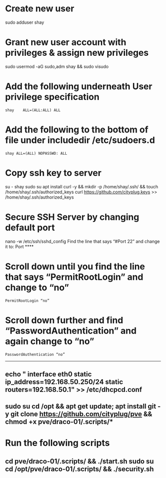 # Create new user
sudo adduser shay
# Grant new user account with privileges & assign new privileges
sudo usermod -aG sudo,adm shay && sudo visudo
# Add the following underneath User privilege specification 
    shay	ALL=(ALL:ALL) ALL 
# Add the following to the bottom of file under includedir /etc/sudoers.d 
    shay ALL=(ALL) NOPASSWD: ALL
# Copy ssh key to server
su - shay
sudo su
apt install curl -y && mkdir -p /home/shay/.ssh/ && touch /home/shay/.ssh/authorized_keys
curl https://github.com/cityplug.keys >> /home/shay/.ssh/authorized_keys
# Secure SSH Server by changing default port
nano -w /etc/ssh/sshd_config
    Find the line that says “#Port 22” and change it to: 
    Port ****
# Scroll down until you find the line that says “PermitRootLogin” and change to “no” 
    PermitRootLogin “no”
# Scroll down further and find “PasswordAuthentication” and again change to “no” 
    PasswordAuthentication “no”
--------------------------------------------------------------------------------
echo "
interface eth0
static ip_address=192.168.50.250/24
static routers=192.168.50.1" >> /etc/dhcpcd.conf
------------------------------------------------------------------------------
sudo su
cd /opt && apt get update; apt install git -y 
git clone https://github.com/cityplug/pve && chmod +x pve/draco-01/.scripts/*
------------------------------------------------------------------------------
# Run the following scripts
cd pve/draco-01/.scripts/ && ./start.sh
sudo su
cd /opt/pve/draco-01/.scripts/ && ./security.sh
--------------------------------------------------------------------------------